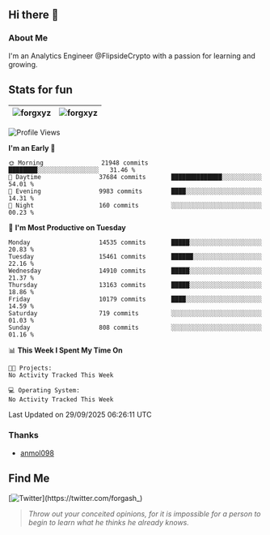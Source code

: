 ## Hi there 👋

### About Me

I'm an Analytics Engineer @FlipsideCrypto with a passion for learning and growing.
  
## Stats for fun

| <img align="center" src="https://github-readme-streak-stats.herokuapp.com/?user=forgxyz&theme=tokyonight" alt="forgxyz" /> | <img align="center" src="https://github-readme-stats.vercel.app/api?username=forgxyz&theme=tokyonight&show_icons=true" alt="forgxyz" /> |
| ------------- |------------- |


<!--START_SECTION:waka-->
![Profile Views](http://img.shields.io/badge/Profile%20Views-1-blue)

**I'm an Early 🐤** 

```text
🌞 Morning                21948 commits       ████████░░░░░░░░░░░░░░░░░   31.46 % 
🌆 Daytime                37684 commits       ██████████████░░░░░░░░░░░   54.01 % 
🌃 Evening                9983 commits        ████░░░░░░░░░░░░░░░░░░░░░   14.31 % 
🌙 Night                  160 commits         ░░░░░░░░░░░░░░░░░░░░░░░░░   00.23 % 
```
📅 **I'm Most Productive on Tuesday** 

```text
Monday                   14535 commits       █████░░░░░░░░░░░░░░░░░░░░   20.83 % 
Tuesday                  15461 commits       ██████░░░░░░░░░░░░░░░░░░░   22.16 % 
Wednesday                14910 commits       █████░░░░░░░░░░░░░░░░░░░░   21.37 % 
Thursday                 13163 commits       █████░░░░░░░░░░░░░░░░░░░░   18.86 % 
Friday                   10179 commits       ████░░░░░░░░░░░░░░░░░░░░░   14.59 % 
Saturday                 719 commits         ░░░░░░░░░░░░░░░░░░░░░░░░░   01.03 % 
Sunday                   808 commits         ░░░░░░░░░░░░░░░░░░░░░░░░░   01.16 % 
```


📊 **This Week I Spent My Time On** 

```text
🐱‍💻 Projects: 
No Activity Tracked This Week

💻 Operating System: 
No Activity Tracked This Week
```


 Last Updated on 29/09/2025 06:26:11 UTC
<!--END_SECTION:waka-->

### Thanks
 - [anmol098](https://github.com/anmol098/waka-readme-stats/)
  
## Find Me
[![Twitter](https://img.shields.io/twitter/url/https/twitter.com/forgash_.svg?style=social&label=Follow%20%40forgash_)](https://twitter.com/forgash_)


> *Throw out your conceited opinions, for it is impossible for a person to begin to learn what he thinks he already knows.* 
